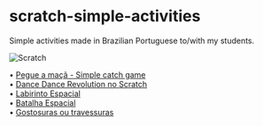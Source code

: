 # scratch-simple-activities
Simple activities made in Brazilian Portuguese to/with my students.

![Scratch](https://juniortech.org/wp-content/uploads/2020/09/Scratch-cat-logo-300x300px.png) 


• [Pegue a maçã - Simple catch game](https://scratch.mit.edu/projects/1138353670/)<br>
• [Dance Dance Revolution no Scratch](https://scratch.mit.edu/projects/1193029139/)<br>
• [Labirinto Espacial](https://scratch.mit.edu/projects/1193080018/)<br>
• [Batalha Espacial](https://scratch.mit.edu/projects/1193084634/)<br>
• [Gostosuras ou travessuras](https://scratch.mit.edu/projects/1072951533)<br>
